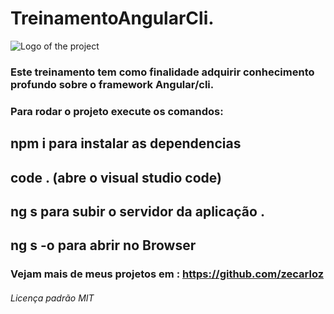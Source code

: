 # TreinamentoAngularCli.
![Logo of the project](https://external-content.duckduckgo.com/iu/?u=https%3A%2F%2Ftse1.mm.bing.net%2Fth%3Fid%3DOIP.3Wz7f4YEuk3Ri4R5egr61gAAAA%26pid%3DApi&f=1)

### Este treinamento tem como finalidade adquirir conhecimento profundo sobre o framework Angular/cli.
### Para rodar o projeto execute os comandos:
## npm i para instalar as dependencias

## code . (abre o visual studio code)

## ng s para subir o servidor da aplicação .

## ng s -o para abrir no Browser

### Vejam mais de meus projetos em : https://github.com/zecarloz
###### Licença padrão MIT
